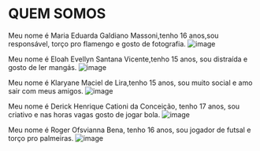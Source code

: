 # QUEM SOMOS



Meu nome é Maria Eduarda Galdiano Massoni,tenho 16 anos,sou responsável, torço pro flamengo e gosto de fotografia.
![image](https://user-images.githubusercontent.com/108139142/178756887-2c2f23c0-715a-4999-8a24-6786d8542dec.png)


Meu nome é Eloah Evellyn Santana Vicente,tenho 15 anos, sou distraída e gosto de ler mangás.
![image](https://user-images.githubusercontent.com/108139142/178755054-f5d28642-7349-4841-ac14-dcf66425dd5d.png)


Meu nome é Klaryane Maciel de Lira,tenho 15 anos, sou muito social e amo sair com meus amigos.
![image](https://user-images.githubusercontent.com/108139142/178755084-3341d337-1d71-462e-ab8c-e46e091687e2.png)


Meu nome é Derick Henrique Cationi da Conceição, tenho 17 anos, sou criativo e nas horas vagas gosto de jogar bola.
![image](https://user-images.githubusercontent.com/108139142/178756927-c0ad4add-f63a-4264-a303-f4b276788390.png)


Meu nome é Roger Ofsvianna Bena, tenho 16 anos, sou jogador de futsal e torço pro palmeiras. 
![image](https://user-images.githubusercontent.com/108139142/178754678-7a082ff9-6e9a-493d-a237-c018eb7bbbe5.png)

